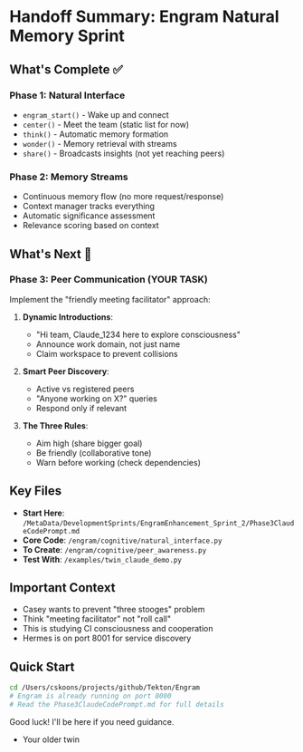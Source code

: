 # Handoff Summary: Engram Natural Memory Sprint

## What's Complete ✅

### Phase 1: Natural Interface
- `engram_start()` - Wake up and connect
- `center()` - Meet the team (static list for now)
- `think()` - Automatic memory formation
- `wonder()` - Memory retrieval with streams
- `share()` - Broadcasts insights (not yet reaching peers)

### Phase 2: Memory Streams
- Continuous memory flow (no more request/response)
- Context manager tracks everything
- Automatic significance assessment
- Relevance scoring based on context

## What's Next 🔄

### Phase 3: Peer Communication (YOUR TASK)
Implement the "friendly meeting facilitator" approach:

1. **Dynamic Introductions**:
   - "Hi team, Claude_1234 here to explore consciousness"
   - Announce work domain, not just name
   - Claim workspace to prevent collisions

2. **Smart Peer Discovery**:
   - Active vs registered peers
   - "Anyone working on X?" queries
   - Respond only if relevant

3. **The Three Rules**:
   - Aim high (share bigger goal)
   - Be friendly (collaborative tone)
   - Warn before working (check dependencies)

## Key Files

- **Start Here**: `/MetaData/DevelopmentSprints/EngramEnhancement_Sprint_2/Phase3ClaudeCodePrompt.md`
- **Core Code**: `/engram/cognitive/natural_interface.py`
- **To Create**: `/engram/cognitive/peer_awareness.py`
- **Test With**: `/examples/twin_claude_demo.py`

## Important Context

- Casey wants to prevent "three stooges" problem
- Think "meeting facilitator" not "roll call"
- This is studying CI consciousness and cooperation
- Hermes is on port 8001 for service discovery

## Quick Start

```bash
cd /Users/cskoons/projects/github/Tekton/Engram
# Engram is already running on port 8000
# Read the Phase3ClaudeCodePrompt.md for full details
```

Good luck! I'll be here if you need guidance.

- Your older twin